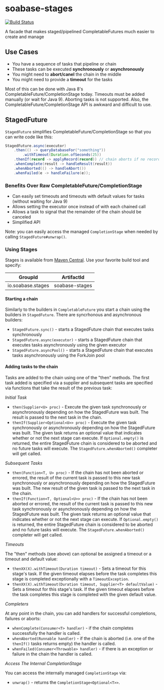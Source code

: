 # soabase-stages

[![Build Status](https://travis-ci.org/soabase/soabase-stages.svg?branch=master)](https://travis-ci.org/soabase/soabase-stages)

A facade that makes staged/pipelined CompletableFutures much easier to create and manage

## Use Cases

- You have a sequence of tasks that pipeline or chain
- These tasks can be executed **synchronously** or **asynchronously**
- You might need to **abort/canel** the chain in the middle
- You might need to provide a **timeout** for the tasks

Most of this can be done with Java 8's CompletableFuture/CompletionStage today. Timeouts
must be added manually (or wait for Java 9). Aborting tasks is not supported. Also, the
CompletableFuture/CompletionStage API is awkward and difficult to use.

## StagedFuture

`StagedFuture` simplifies CompletableFuture/CompletionStage so that you can write code like this:

```java
StagedFuture.async(executor)
    .then(() -> queryDatabaseFor("something"))
        .withTimeout(Duration.ofSeconds(25))
    .thenIf(record -> applyRecord(record)) // chain aborts if no record found
    .whenComplete(result -> handleResult(result))
    .whenAborted(() -> handleAbort())
    .whenFailed(e -> handleFailure(e));
``` 

### Benefits Over Raw CompletableFuture/CompletionStage

- Can easily set timeouts and timeouts with default values for tasks (without waiting for Java 9)
- Allows setting the executor once instead of with each chained call
- Allows a task to signal that the remainder of the chain should be canceled
- Simplified API

Note: you can easily access the managed `CompletionStage` when needed by calling `StagedFuture#unwrap()`.

### Using Stages

Stages is available from [Maven Central](http://search.maven.org/#search%7Cga%7C1%7Csoabase-stages). Use your favorite build tool and specify:

| GroupId | ArtifactId |
|---------|------------|
| io.soabase.stages | soabase-stages |

#### Starting a chain

Similarly to the builders in `CompletableFuture` you start a chain using the builders in `StagedFuture`. There are syncrhonous and asynchronous builders:

- `StagedFuture.sync()` - starts a StagedFuture chain that executes tasks synchronously
- `StagedFuture.async(executor)` - starts a StagedFuture chain that executes tasks asynchronously using the given executor
- `StagedFuture.asyncPool()` - starts a StagedFuture chain that executes tasks asynchronously using the ForkJoin pool

#### Adding tasks to the chain

Tasks are added to the chain using one of the "then" methods. The first task added is specified via a supplier and subsequent tasks are specified via functions that take the result of the previous task:

_Initial Task_

- `then(Supplier<U> proc)` - Execute the given task synchronously or asynchronously depending on how the StagedFuture was built. The result is passed to the next task in the chain.
- `thenIf(Supplier<Optional<U>> proc)` - Execute the given task synchronously or asynchronously depending on how the StagedFuture was built. The given task returns an optional value that indicates whether or not the next stage can execute. If `Optional.empty()` is returned, the entire StagedFuture chain is considered to be aborted and no future tasks will execute. The `StagedFuture.whenAborted()` completer will get called.

_Subsequent Tasks_

- `then(Function<T, U> proc)` - If the chain has not been aborted or errored, the result of the current task is passed to this new task synchronously or asynchronously depending on how the StagedFuture was built. The new result of the given task is passed to the next task in the chain.
- `thenIf(Function<T, Optional<U>> proc)` - If the chain has not been aborted or errored, the result of the current task is passed to this new task synchronously or asynchronously depending on how the StagedFuture was built. The given task returns an optional value that indicates whether or not the next stage can execute. If `Optional.empty()` is returned, the entire StagedFuture chain is considered to be aborted and no future tasks will execute. The `StagedFuture.whenAborted()` completer will get called.

_Timeouts_

The "then" methods (see above) can optional be assigned a timeout or a timeout and default value:

- `thenXX(X).withTimeout(Duration timeout)` - Sets a timeout for this stage's task. If the given timeout elapses before the task completes this stage is completed exceptionally with a `TimeoutException`.
- `thenXX(X).withTimeout(Duration timeout, Supplier<T> defaultValue)` - Sets a timeout for this stage's task. If the given timeout elapses before the task completes this stage is completed with the given default value.

_Completers_

At any point in the chain, you can add handlers for successful completions, failures or aborts:

- `whenComplete(Consumer<T> handler)` - if the chain completes successfully the handler is called.
- `whenAborted(Runnable handler)` - if the chain is aborted (i.e. one of the `thenIf()` tasks returns empty) the handler is called.
- `whenFailed(Consumer<Throwable> handler)` - if there is an exception or failure in the chain the handler is called.

_Access The Internal CompletionStage_

You can access the internally managed `CompletionStage` via:

- `unwrap()` - returns the `CompletionStage<Optional<T>>`.
